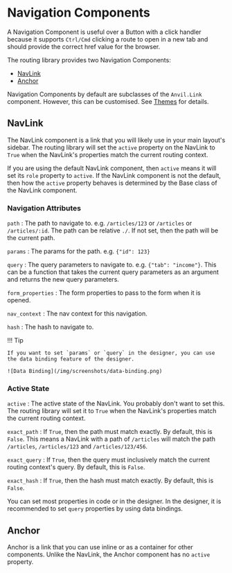 # Navigation Components

A Navigation Component is useful over a Button with a click handler because it supports `Ctrl/Cmd` clicking a route to open in a new tab and should provide the correct href value for the browser.

The routing library provides two Navigation Components:

-   [NavLink](#navlink)
-   [Anchor](#anchor)

Navigation Components by default are subclasses of the `Anvil.Link` component. However, this can be customised. See [Themes](/theme) for details.

## NavLink

The NavLink component is a link that you will likely use in your main layout's sidebar. The routing library will set the `active` property on the NavLink to `True` when the NavLink's properties match the current routing context.

If you are using the default NavLink component, then `active` means it will set its `role` property to `active`. If the NavLink component is not the default, then how the `active` property behaves is determined by the Base class of the NavLink component.

### Navigation Attributes

`path`
: The path to navigate to. e.g. `/articles/123` or `/articles` or `/articles/:id`. The path can be relative `./`. If not set, then the path will be the current path.

`params`
: The params for the path. e.g. `{"id": 123}`

`query`
: The query parameters to navigate to. e.g. `{"tab": "income"}`. This can be a function that takes the current query parameters as an argument and returns the new query parameters.

`form_properties`
: The form properties to pass to the form when it is opened.

`nav_context`
: The nav context for this navigation.

`hash`
: The hash to navigate to.

!!! Tip

    If you want to set `params` or `query` in the designer, you can use the data binding feature of the designer.

    ![Data Binding](/img/screenshots/data-binding.png)

### Active State

`active`
: The active state of the NavLink. You probably don't want to set this. The routing library will set it to `True` when the NavLink's properties match the current routing context.

`exact_path`
: If `True`, then the path must match exactly. By default, this is `False`. This means a NavLink with a path of `/articles` will match the path `/articles`, `/articles/123` and `/articles/123/456`.

`exact_query`
: If `True`, then the query must inclusively match the current routing context's query. By default, this is `False`.

`exact_hash`
: If `True`, then the hash must match exactly. By default, this is `False`.

You can set most properties in code or in the designer. In the designer, it is recommended to set `query` properties by using data bindings.

## Anchor

Anchor is a link that you can use inline or as a container for other components. Unlike the NavLink, the Anchor component has no `active` property.
